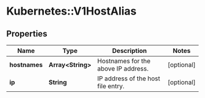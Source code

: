 # Kubernetes::V1HostAlias

## Properties
Name | Type | Description | Notes
------------ | ------------- | ------------- | -------------
**hostnames** | **Array&lt;String&gt;** | Hostnames for the above IP address. | [optional] 
**ip** | **String** | IP address of the host file entry. | [optional] 


